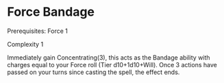 # Force Bandage

Prerequisites: Force 1

Complexity 1

Immediately gain Concentrating(3), this acts as the Bandage ability with charges equal to your Force roll (Tier d10+1d10+Will). Once 3 actions have passed on your turns since casting the spell, the effect ends.
